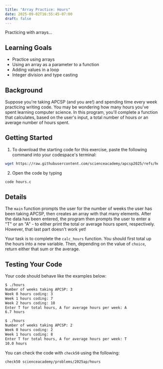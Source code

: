 ```yaml
---
title: "Array Practice: Hours"
date: 2025-09-02T16:55:45-07:00
draft: false
---
```

Practicing with arrays...

<!--more-->

## Learning Goals

* Practice using arrays
* Using an array as a parameter to a function
* Adding values in a loop
* Integer division and type casting

## Background

Suppose you're taking APCSP (and you are!) and spending time every week practicing writing code. You may be wondering how many hours you've spent learning computer science. In this program, you'll complete a function that calculates, based on the user's input, a total number of hours *or* an average number of hours spent.

## Getting Started

1. To download the starting code for this exercise, paste the following command into your codespace's terminal:
```bash
wget https://raw.githubusercontent.com/scienceacademy/apcsp2025/refs/heads/main/practice/hours.c
```
2. Open the code by typing
```bash
code hours.c
```

## Details

The `main` function prompts the user for the number of weeks the user has been taking APCSP, then creates an array with that many elements. After the data has been entered, the program then prompts the user to enter a "T" or an "A" - to either print the total or average hours spent, respectively. However, that last part doesn't work yet!

Your task is to complete the `calc_hours` function. You should first total up the hours into a new variable. Then, depending on the value of `choice`, return either that sum or the average.

## Testing Your Code

Your code should behave like the examples below:

```md
$ ./hours
Number of weeks taking APCSP: 3
Week 0 hours coding: 3
Week 1 hours coding: 7
Week 2 hours coding: 10
Enter T for total hours, A for average hours per week: A
6.7 hours
```

```md
$ ./hours
Number of weeks taking APCSP: 2
Week 0 hours coding: 2
Week 1 hours coding: 8
Enter T for total hours, A for average hours per week: T
10.0 hours
```

You can check the code with `check50` using the following:

```bash
check50 scienceacademy/problems/2025ap/hours
```
